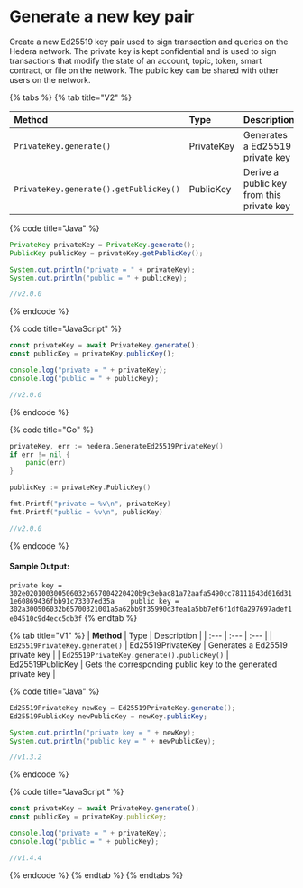# Generate a new key pair

Create a new Ed25519 key pair used to sign transaction and queries on the Hedera network. The private key is kept confidential and is used to sign transactions that modify the state of an account, topic, token, smart contract, or file on the network. The public key can be shared with other users on the network.

{% tabs %}
{% tab title="V2" %}


| **Method**  | Type | Description |
| :--- | :--- | :--- |
| `PrivateKey.generate()` | PrivateKey | Generates a Ed25519 private key |
| `PrivateKey.generate().getPublicKey()` | PublicKey | Derive a public key from this private key |

{% code title="Java" %}
```java
PrivateKey privateKey = PrivateKey.generate();
PublicKey publicKey = privateKey.getPublicKey();

System.out.println("private = " + privateKey);
System.out.println("public = " + publicKey);

//v2.0.0
```
{% endcode %}

{% code title="JavaScript" %}
```javascript
const privateKey = await PrivateKey.generate();
const publicKey = privateKey.publicKey();

console.log("private = " + privateKey);
console.log("public = " + publicKey);

//v2.0.0
```
{% endcode %}

{% code title="Go" %}
```go
privateKey, err := hedera.GenerateEd25519PrivateKey()
if err != nil {
    panic(err)
}

publicKey := privateKey.PublicKey()

fmt.Printf("private = %v\n", privateKey)
fmt.Printf("public = %v\n", publicKey)

//v2.0.0
```
{% endcode %}

#### Sample Output:

`private key = 302e020100300506032b657004220420b9c3ebac81a72aafa5490cc78111643d016d311e60869436fbb91c73307ed35a   
public key = 302a300506032b65700321001a5a62bb9f35990d3fea1a5bb7ef6f1df0a297697adef1e04510c9d4ecc5db3f`
{% endtab %}

{% tab title="V1" %}
| **Method**  | Type | Description |
| :--- | :--- | :--- |
| `Ed25519PrivateKey.generate()` | Ed25519PrivateKey | Generates a Ed25519 private key |
| `Ed25519PrivateKey.generate().publicKey()` | Ed25519PublicKey | Gets the corresponding public key to the generated private key |

{% code title="Java" %}
```java
Ed25519PrivateKey newKey = Ed25519PrivateKey.generate();
Ed25519PublicKey newPublicKey = newKey.publicKey;

System.out.println("private key = " + newKey);
System.out.println("public key = " + newPublicKey);

//v1.3.2
```
{% endcode %}

{% code title="JavaScript " %}
```javascript
const privateKey = await PrivateKey.generate();
const publicKey = privateKey.publicKey;

console.log("private = " + privateKey);
console.log("public = " + publicKey);

//v1.4.4
```
{% endcode %}
{% endtab %}
{% endtabs %}

